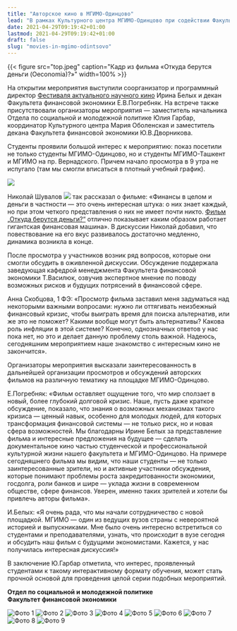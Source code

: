 ```yaml
---
title: "Авторское кино в МГИМО-Одинцово"
lead: "В рамках Культурного центра МГИМО-Одинцово при содействии Факультета финансовой экономики и организаторов Фестиваля актуального научного кино 20 апреля состоялся показ авторского фильма немецкого режиссера Кармен Лосманн «Откуда берутся деньги (Oeconomia)?»"
date: 2021-04-29T09:19:42+01:00
lastmod: 2021-04-29T09:19:42+01:00
draft: false
slug: "movies-in-mgimo-odintsovo"
---
```



[econ]: /program/undergrad/economics
[management]: /program/undergrad/management
[itmb]: /program/undergrad/itmb


{{< figure src="top.jpeg" caption="Кадр из фильма «Откуда берутся деньги (Oeconomia)?»" width=100% >}}

На открытии мероприятия выступили соорганизатор и программный директор [Фестиваля актуального научного кино](https://web.facebook.com/csffest/) Ирина Белых и декан Факультета финансовой экономики Е.В.Погребняк. На встрече также присутствовали организаторы мероприятия — заместитель начальника Отдела по социальной и молодежной политике Юлия Гарбар, координатор Культурного центра Мария Оболенская и заместитель декана Факультета финансовой экономики Ю.В.Дворникова.

Студенты проявили большой интерес к мероприятию: показ посетили не только студенты МГИМО-Одинцово, но и студенты МГИМО-Ташкент и МГИМО на пр. Вернадского.
Причем начало просмотра в 9 утра не испугало (там мы смогли вписаться в плотный учебный график).

[![](https://img.shields.io/badge/ИТМБ-2022-blue)][itmb]

Николай Шувалов [![](https://img.shields.io/badge/ИТМБ-2022-blue)][itmb] так рассказал о фильме: «Финансы в целом и деньги в частности — это очень интересная штука: о них знает каждый, но при этом четкого представления о них не имеет почти никто. [Фильм „Откуда берутся деньги?“](https://dnk.csff.ru/films/view?id=113) отлично показывает каким образом работает гигантская финансовая машина». В дискуссии Николай добавил, что повествование на его вкус развивалось достаточно медленно, динамика возникла в конце.

После просмотра у участников возник ряд вопросов, которые они смогли обсудить в оживленной дискуссии. Обсуждение поддержала заведующая кафедрой менеджмента Факультета финансовой экономики Т.Василюк, озвучив экспертное мнение по поводу возможных рисков и будущих потрясений в финансовой сфере.

Анна Скобцова, 1 ФЭ: «Просмотр фильма заставил меня задуматься над некоторыми важными вопросами: нужно ли оттягивать неизбежный финансовый кризис, чтобы выиграть время для поиска альтернатив, или же это не поможет? Какими вообще могут быть альтернативы? Какова роль инфляции в этой системе? Конечно, однозначных ответов у нас пока нет, но это и делает данную проблему столь важной. Надеюсь, сегодняшним мероприятием наше знакомство с интересным кино не закончится».

Организаторы мероприятия высказали заинтересованность в дальнейшей организации просмотров и обсуждений авторских фильмов на различную тематику на площадке МГИМО-Одинцово.

Е.Погребняк: «Фильм оставляет ощущение того, что мир сползает в новый, более глубокий долговой кризис. Наше, пусть даже краткое обсуждение, показало, что знания о возможных механизмах такого кризиса — ценный навык, особенно для молодых людей, для которых трансформация финансовой системы — не только риск, но и новая сфера возможностей. Мы благодарны Ирине Белых за представление фильма и интересные предложения на будущее — сделать документальное кино частью студенческой и профессиональной культурной жизни нашего факультета и МГИМО-Одинцово. На примере сегодняшнего фильма мы видим, что наши студенты — не только заинтересованные зрители, но и активные участники обсуждения, которые понимают проблемы роста закредитованности экономики, госдолга, роли банков и шире — уклада жизни в современном обществе, сфере финансов. Уверен, именно таких зрителей и хотели бы привлечь авторы фильма».

И.Белых: «Я очень рада, что мы начали сотрудничество с новой площадкой. МГИМО — один из ведущих вузов страны с невероятной историей и выпускниками. Мне было очень интересно встретиться со студентами и преподавателями, узнать, что происходит в вузе сегодня и обсудить наш фильм с будущими экономистами. Кажется, у нас получилась интересная дискуссия!»

В заключение Ю.Гарбар отметила, что интерес, проявленный студентами к такому интерактивному формату обучения, может стать прочной основой для проведения целой серии подобных мероприятий.

**Отдел по социальной и молодежной политике**  
**Факультет финансовой экономики**

![Фото 1](otkuda-berutsya-dengi-oeconomia_01.jpg)
![Фото 2](otkuda-berutsya-dengi-oeconomia_02.jpg)
![Фото 3](otkuda-berutsya-dengi-oeconomia_03.jpg)
![Фото 4](otkuda-berutsya-dengi-oeconomia_04.jpg)
![Фото 5](otkuda-berutsya-dengi-oeconomia_05.jpg)
![Фото 6](otkuda-berutsya-dengi-oeconomia_06.jpg)
![Фото 7](otkuda-berutsya-dengi-oeconomia_07.jpg)
![Фото 8](otkuda-berutsya-dengi-oeconomia_08.jpg)
![Фото 9](otkuda-berutsya-dengi-oeconomia_09.jpg)
